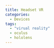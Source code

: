 ```yaml
---
title: Headset VR
categories:
  - Devices
tags:
  - "virual reality"
  - oculus
  - hololens
---
```

